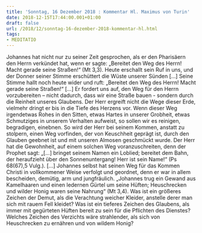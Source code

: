 ```yaml
---
title: 'Sonntag, 16 Dezember 2018 : Kommentar Hl. Maximus von Turin'
date: 2018-12-15T17:44:00.001+01:00
draft: false
url: /2018/12/sonntag-16-dezember-2018-kommentar-hl.html
tags: 
- MEDITATIO
---
```


Johannes hat nicht nur zu seiner Zeit gesprochen, als er den Pharisäern den Herrn verkündet hat, wenn er sagte: „Bereitet den Weg des Herrn! Macht gerade seine Straßen!“ (Mt 3,3). Heute erschallt sein Ruf in uns, und der Donner seiner Stimme erschüttert die Wüste unserer Sünden \[…\] Seine Stimme hallt noch heute wider und ruft: „Bereitet den Weg des Herrn! Macht gerade seine Straßen!“ \[…\] Er fordert uns auf, den Weg für den Herrn vorzubereiten – nicht dadurch, dass wir eine Straße bauen - sondern durch die Reinheit unseres Glaubens. Der Herr ergreift nicht die Wege dieser Erde, vielmehr dringt er bis in die Tiefe des Herzens vor. Wenn dieser Weg irgendetwas Rohes in den Sitten, etwas Hartes in unserer Grobheit, etwas Schmutziges in unserem Verhalten aufweist, so sollen wir es reinigen, begradigen, einebnen. So wird der Herr bei seinem Kommen, anstatt zu stolpern, einen Weg vorfinden, der von Keuschheit geprägt ist, durch den Glauben geebnet ist und mit unseren Almosen geschmückt wurde. Der Herr hat die Gewohnheit, auf einem solchen Weg voranzuschreiten, denn der Prophet sagt: „\[…\] bringet seinem Namen ein Loblied; bereitet dem Bahn, der heraufzieht über den Sonnenuntergang! Herr ist sein Name!“ (Ps 68(67),5 Vulg.). \[…\] Johannes selbst hat seinen Weg für das Kommen Christi in vollkommener Weise verfolgt und geordnet, denn er war in allem bescheiden, demütig, arm und jungfräulich. „Johannes trug ein Gewand aus Kamelhaaren und einen ledernen Gürtel um seine Hüften; Heuschrecken und wilder Honig waren seine Nahrung“ (Mt 3,4). Was ist ein größeres Zeichen der Demut, als die Verachtung weicher Kleider, anstelle derer man sich mit rauem Fell kleidet? Was ist ein tieferes Zeichen des Glaubens, als immer mit gegürteten Hüften bereit zu sein für die Pflichten des Dienstes? Welches Zeichen des Verzichts wäre strahlender, als sich von Heuschrecken zu ernähren und von wildem Honig?